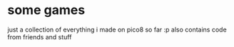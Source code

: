 # some games

just a collection of everything i made on pico8 so far :p also contains code from friends and stuff
